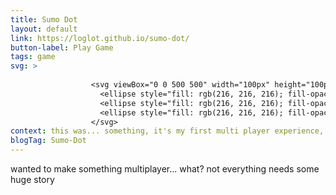 ```yaml
---
title: Sumo Dot
layout: default
link: https://loglot.github.io/sumo-dot/
button-label: Play Game
tags: game
svg: >
    
                  <svg viewBox="0 0 500 500" width="100px" height="100px">
                    <ellipse style="fill: rgb(216, 216, 216); fill-opacity: 0; stroke-width: 13px; stroke: rgb(0, 0, 0);" cx="241.592" cy="247.712" rx="223.705" ry="223.705"></ellipse>
                    <ellipse style="fill: rgb(216, 216, 216); fill-opacity: 0; stroke-width: 13px; stroke: rgb(0, 0, 0);" cx="141.427" cy="315.1" rx="61.192" ry="61.192"></ellipse>
                    <ellipse style="fill: rgb(216, 216, 216); fill-opacity: 0; stroke-width: 13px; stroke: rgb(0, 0, 0);" cx="349.474" cy="177.61" rx="61.668" ry="61.668"></ellipse>
                  </svg>
context: this was... something, it's my first multi player experience, though it's not the best
blogTag: Sumo-Dot
---
```

wanted to make something multiplayer... what? not everything needs some huge story